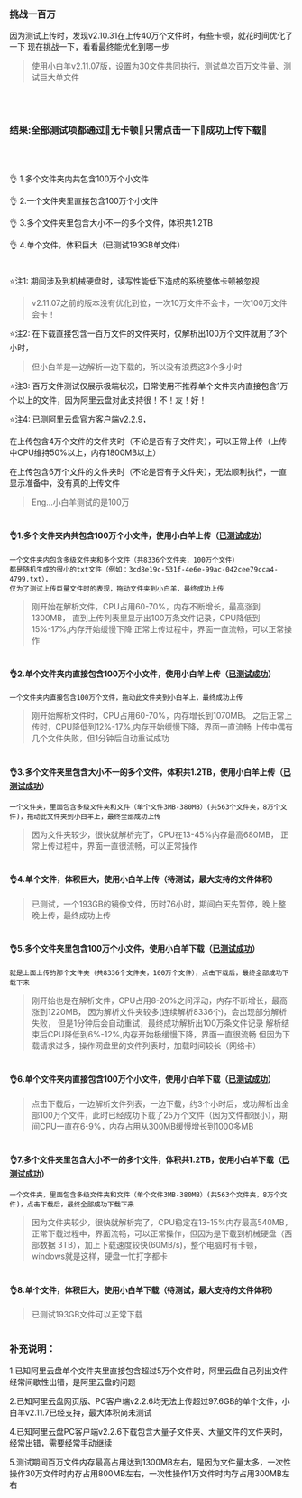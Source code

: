 ### 挑战一百万

因为测试上传时，发现v2.10.31在上传40万个文件时，有些卡顿，就花时间优化了一下
现在挑战一下，看看最终能优化到哪一步



>使用小白羊v2.11.07版，设置为30文件共同执行，测试单次百万文件量、测试巨大单文件

<br/>
<br/>

### 结果:全部测试项都通过🎉无卡顿🎉只需点击一下🎉成功上传下载🎉

<br/>
<br/>

👌 1.多个文件夹内共包含100万个小文件

👌 2.一个文件夹里直接包含100万个小文件

👌 3.多个文件夹里包含大小不一的多个文件，体积共1.2TB

👌 4.单个文件，体积巨大（已测试193GB单文件）


#



⭐注1: 期间涉及到机械硬盘时，读写性能低下造成的系统整体卡顿被忽视

>v2.11.07之前的版本没有优化到位，一次10万文件不会卡，一次100万文件会卡！

⭐注2: 在下载直接包含一百万文件的文件夹时，仅解析出100万个文件就用了3个小时，

>但小白羊是一边解析一边下载的，所以没有浪费这3个多小时

⭐注3: 百万文件测试仅展示极端状况，日常使用不推荐单个文件夹内直接包含1万个以上的文件，因为阿里云盘对此支持很！不！友！好！

⭐注4: 已测阿里云盘官方客户端v2.2.9，

在上传包含4万个文件的文件夹时（不论是否有子文件夹），可以正常上传（上传中CPU维持50%以上，内存1800MB以上）

在上传包含6万个文件的文件夹时（不论是否有子文件夹），无法顺利执行，一直显示准备中，没有真的上传文件

>Eng...小白羊测试的是100万

#


#### 👌1.多个文件夹内共包含100万个小文件，使用小白羊上传（[已测试成功]()）

``````
一个文件夹内包含多级文件夹和多个文件（共8336个文件夹，100万个文件）
都是随机生成的很小的txt文件（例如：3cd8e19c-531f-4e6e-99ac-042cee79cca4-4799.txt），
仅为了测试上传巨量文件时的表现，拖动文件夹到小白羊，最终成功上传
``````

>刚开始在解析文件，CPU占用60-70%，内存不断增长，最高涨到1300MB，
直到上传列表里显示出100万条文件记录，CPU降低到15%-17%,内存开始缓慢下降
正常上传过程中，界面一直流畅，可以正常操作

#

#### 👌2.单个文件夹内直接包含100万个小文件，使用小白羊上传（[已测试成功]()）

``````
一个文件夹内直接包含100万个文件，拖动此文件夹到小白羊上，最终成功上传
``````

>刚开始解析文件时，CPU占用60-70%，内存增长到1070MB。
之后正常上传时，CPU降低到12%-17%,内存开始缓慢下降，界面一直流畅
上传中偶有几个文件失败，但1分钟后自动重试成功


#

#### 👌3.多个文件夹里包含大小不一的多个文件，体积共1.2TB，使用小白羊上传（[已测试成功]()）

``````
一个文件夹，里面包含多级文件夹和文件（单个文件3MB-380MB）(共563个文件夹，8万个文件)，拖动此文件夹到小白羊上，最终全部成功上传
``````

>因为文件夹较少，很快就解析完了，CPU在13-45%内存最高680MB，
正常上传过程中，界面一直很流畅，可以正常操作

#


#### 👌4.单个文件，体积巨大，使用小白羊上传（待测试，最大支持的文件体积）

>已测试，一个193GB的镜像文件，历时76小时，期间白天先暂停，晚上整晚上传，最终成功上传

#

#### 👌5.多个文件夹里包含100万个小文件，使用小白羊下载（[已测试成功]()）

``````
就是上面上传的那个文件夹（共8336个文件夹，100万个文件），点击下载后，最终全部成功下载下来
``````

>刚开始也是在解析文件，CPU占用8-20%之间浮动，内存不断增长，最高涨到1220MB，
因为解析文件夹较多(连续解析8336个)，会出现部分解析失败，
但是1分钟后会自动重试，最终成功解析出100万条文件记录
解析结束后CPU降低到6%-12%,内存开始极缓慢下降，界面一直很流畅
但因为下载请求过多，操作网盘里的文件列表时，加载时间较长（网络卡）

#

#### 👌6.单个文件夹内直接包含100万个小文件，使用小白羊下载（[已测试成功]()）

>点击下载后，一边解析文件列表，一边下载，约3个小时后，成功解析出全部100万个文件，此时已经成功下载了25万个文件（因为文件都很小），期间CPU一直在6-9%，内存占用从300MB缓慢增长到1000多MB

#

#### 👌7.多个文件夹里包含大小不一的多个文件，体积共1.2TB，使用小白羊下载（[已测试成功]()）

``````
一个文件夹，里面包含多级文件夹和文件（单个文件3MB-380MB）(共563个文件夹，8万个文件)，点击下载后，最终全部成功下载下来
``````

>因为文件夹较少，很快就解析完了，CPU稳定在13-15%内存最高540MB，
正常下载过程中，界面流畅，可以正常操作，但因为是下载到机械硬盘（西部数据 3TB），加上下载速度较快(60MB/s)，整个电脑时有卡顿，windows就是这样，硬盘一忙打字都卡

#

#### 👌8.单个文件，体积巨大，使用小白羊下载（待测试，最大支持的文件体积）

>已测试193GB文件可以正常下载

#

### 补充说明：

1.已知阿里云盘单个文件夹里直接包含超过5万个文件时，阿里云盘自己列出文件经常间歇性出错，是阿里云盘的问题

2.已知阿里云盘网页版、PC客户端v2.2.6均无法上传超过97.6GB的单个文件，小白羊v2.11.7已经支持，最大体积尚未测试

4.已知阿里云盘PC客户端v2.2.6下载包含大量子文件夹、大量文件的文件夹时，经常出错，需要经常手动继续

5.测试期间百万文件内存最高占用达到1300MB左右，是因为文件量太多，一次性操作30万文件时内存占用800MB左右，一次性操作1万文件时内存占用300MB左右


